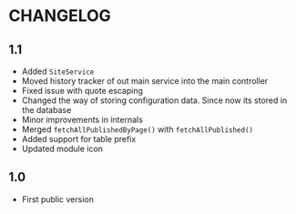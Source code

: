 CHANGELOG
=========

1.1
---

 * Added `SiteService`
 * Moved history tracker of out main service into the main controller
 * Fixed issue with quote escaping
 * Changed the way of storing configuration data. Since now its stored in the database
 * Minor improvements in internals
 * Merged `fetchAllPublishedByPage()` with `fetchAllPublished()`
 * Added support for table prefix
 * Updated module icon

1.0
---

 * First public version